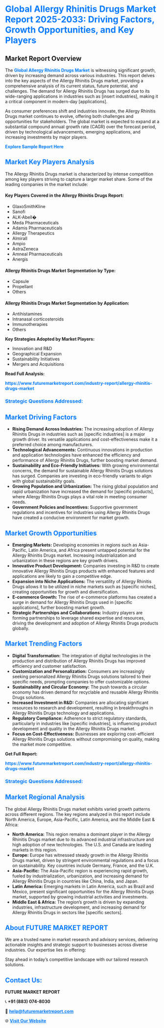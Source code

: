 <h1 style="color: #007BFF;">Global Allergy Rhinitis Drugs Market Report 2025-2033: Driving Factors, Growth Opportunities, and Key Players</h1>

<section id="overview">
<h2>Market Report Overview</h2>
<p>The <a href="https://www.futuremarketreport.com/industry-report/allergy-rhinitis-drugs-market" style="color: #007BFF; text-decoration: none;"><strong>Global Allergy Rhinitis Drugs Market</strong></a> is witnessing significant growth, driven by increasing demand across various industries. This report delves into the key aspects of the Allergy Rhinitis Drugs market, providing a comprehensive analysis of its current status, future potential, and challenges. The demand for Allergy Rhinitis Drugs has surged due to its wide-ranging applications in industries such as [insert industries], making it a critical component in modern-day [applications].</p>
<p>As consumer preferences shift and industries innovate, the Allergy Rhinitis Drugs market continues to evolve, offering both challenges and opportunities for stakeholders. The global market is expected to expand at a substantial compound annual growth rate (CAGR) over the forecast period, driven by technological advancements, emerging applications, and increasing investments by major players.</p>
</section>

<section id="overview">
<p><a href="https://www.futuremarketreport.com/request-sample/reportId=54129" style="color: #007BFF; text-decoration: none;"><strong>Explore Sample Report Here</strong></a></p>
</section>

<section id="key-players">
<h2 style="color: #007BFF;">Market Key Players Analysis</h2>
<p>The Allergy Rhinitis Drugs market is characterized by intense competition among key players striving to capture a larger market share. Some of the leading companies in the market include:</p>
<h4>Key Players Covered in the Allergy Rhinitis Drugs Report:</h4>
<ul><li>GlaxoSmithKline</li><li>Sanofi</li><li>ALK-Abell�</li><li>Meda Pharmaceuticals</li><li>Adamis Pharmaceuticals</li><li>Allergy Therapeutics</li><li>Almirall</li><li>Ampio</li><li>AstraZeneca</li><li>Amneal Pharmaceuticals</li><li>Anergis</li></ul>
<h4>Allergy Rhinitis Drugs Market Segmentation by Type:</h4>
<ul><li>Capsule</li><li>Propellant</li><li>Others</li></ul>

<h4>Allergy Rhinitis Drugs Market Segmentation by Application:</h4>
<ul><li>Antihistamines</li><li>Intranasal corticosteroids</li><li>Immunotherapies</li><li>Others</li></ul>
<p><strong>Key Strategies Adopted by Market Players:</strong></p>
<ul>
<li>Innovation and R&D</li>
<li>Geographical Expansion</li>
<li>Sustainability Initiatives</li>
<li>Mergers and Acquisitions</li>
</ul>
</section>

<section>
<p><strong>Read Full Analysis: </strong></p><a href="https://www.futuremarketreport.com/industry-report/allergy-rhinitis-drugs-market" style="color: #007BFF; text-decoration: none;"><strong>https://www.futuremarketreport.com/industry-report/allergy-rhinitis-drugs-market</strong></a>
<h3 style="color: #007BFF;">Strategic Questions Addressed:</h3>
</section>

<section id="driving-factors">
<h2 style="color: #007BFF;">Market Driving Factors</h2>
<ul>
<li><strong>Rising Demand Across Industries:</strong> The increasing adoption of Allergy Rhinitis Drugs in industries such as [specific industries] is a major growth driver. Its versatile applications and cost-effectiveness make it a preferred choice among manufacturers.</li>
<li><strong>Technological Advancements:</strong> Continuous innovations in production and application technologies have enhanced the efficiency and performance of Allergy Rhinitis Drugs, further boosting market demand.</li>
<li><strong>Sustainability and Eco-Friendly Initiatives:</strong> With growing environmental concerns, the demand for sustainable Allergy Rhinitis Drugs solutions has surged. Companies are investing in eco-friendly variants to align with global sustainability goals.</li>
<li><strong>Growing Population and Urbanization:</strong> The rising global population and rapid urbanization have increased the demand for [specific products], where Allergy Rhinitis Drugs plays a vital role in meeting consumer needs.</li>
<li><strong>Government Policies and Incentives:</strong> Supportive government regulations and incentives for industries using Allergy Rhinitis Drugs have created a conducive environment for market growth.</li>
</ul>
</section>

<section id="growth-opportunities">
<h2 style="color: #007BFF;">Market Growth Opportunities</h2>
<ul>
<li><strong>Emerging Markets:</strong> Developing economies in regions such as Asia-Pacific, Latin America, and Africa present untapped potential for the Allergy Rhinitis Drugs market. Increasing industrialization and urbanization in these regions are key growth drivers.</li>
<li><strong>Innovative Product Development:</strong> Companies investing in R&D to create innovative Allergy Rhinitis Drugs products with enhanced features and applications are likely to gain a competitive edge.</li>
<li><strong>Expansion into Niche Applications:</strong> The versatility of Allergy Rhinitis Drugs allows it to be utilized in niche markets such as [specific niches], creating opportunities for growth and diversification.</li>
<li><strong>E-commerce Growth:</strong> The rise of e-commerce platforms has created a surge in demand for Allergy Rhinitis Drugs used in [specific applications], further boosting market growth.</li>
<li><strong>Strategic Partnerships and Collaborations:</strong> Industry players are forming partnerships to leverage shared expertise and resources, driving the development and adoption of Allergy Rhinitis Drugs products globally.</li>
</ul>
</section>

<section id="trending-factors">
<h2 style="color: #007BFF;">Market Trending Factors</h2>
<ul>
<li><strong>Digital Transformation:</strong> The integration of digital technologies in the production and distribution of Allergy Rhinitis Drugs has improved efficiency and customer satisfaction.</li>
<li><strong>Customization and Personalization:</strong> Consumers are increasingly seeking personalized Allergy Rhinitis Drugs solutions tailored to their specific needs, prompting companies to offer customizable options.</li>
<li><strong>Sustainability and Circular Economy:</strong> The push towards a circular economy has driven demand for recyclable and reusable Allergy Rhinitis Drugs solutions.</li>
<li><strong>Increased Investment in R&D:</strong> Companies are allocating significant resources to research and development, resulting in breakthroughs in Allergy Rhinitis Drugs technology and applications.</li>
<li><strong>Regulatory Compliance:</strong> Adherence to strict regulatory standards, particularly in industries like [specific industries], is influencing product development and quality in the Allergy Rhinitis Drugs market.</li>
<li><strong>Focus on Cost-Effectiveness:</strong> Businesses are exploring cost-efficient Allergy Rhinitis Drugs solutions without compromising on quality, making the market more competitive.</li>
</ul>
</section>

<section>
<p><strong>Get Full Report: </strong></p><a href="https://www.futuremarketreport.com/industry-report/allergy-rhinitis-drugs-market" style="color: #007BFF; text-decoration: none;"><strong>https://www.futuremarketreport.com/industry-report/allergy-rhinitis-drugs-market</strong></a>
<h3 style="color: #007BFF;">Strategic Questions Addressed:</h3>
</section>


<section id="regional-analysis">
<h2 style="color: #007BFF;">Market Regional Analysis</h2>
<p>The global Allergy Rhinitis Drugs market exhibits varied growth patterns across different regions. The key regions analyzed in this report include North America, Europe, Asia-Pacific, Latin America, and the Middle East & Africa:</p>
<ul>
<li><strong>North America:</strong> This region remains a dominant player in the Allergy Rhinitis Drugs market due to its advanced industrial infrastructure and high adoption of new technologies. The U.S. and Canada are leading markets in this region.</li>
<li><strong>Europe:</strong> Europe has witnessed steady growth in the Allergy Rhinitis Drugs market, driven by stringent environmental regulations and a focus on sustainability. Key countries include Germany, France, and the U.K.</li>
<li><strong>Asia-Pacific:</strong> The Asia-Pacific region is experiencing rapid growth, fueled by industrialization, urbanization, and increasing demand for Allergy Rhinitis Drugs in countries like China, India, and Japan.</li>
<li><strong>Latin America:</strong> Emerging markets in Latin America, such as Brazil and Mexico, present significant opportunities for the Allergy Rhinitis Drugs market, supported by growing industrial activities and investments.</li>
<li><strong>Middle East & Africa:</strong> The region’s growth is driven by expanding industries, infrastructure development, and increasing demand for Allergy Rhinitis Drugs in sectors like [specific sectors].</li>
</ul>
</section>

<footer>
<h2 style="color: #007BFF;">About FUTURE MARKET REPORT</h2>
<p>We are a trusted name in market research and advisory services, delivering actionable insights and strategic support to businesses across diverse industries. Our expertise lies in offering:</p>

<p>Stay ahead in today’s competitive landscape with our tailored research solutions.</p>

<h2 style="color: #007BFF;">Contact Us:</h2>
<p><strong>FUTURE MARKET REPORT</strong></p>
<p>📞 <strong>+91 (883) 074-8030</strong></p>
<p>📧 <strong><a href="mailto:help@futuremarketreport.com" style="color: #007BFF;">help@futuremarketreport.com</a></strong></p>
<p>🌐 <strong><a href="https://www.futuremarketreport.com/" style="color: #007BFF;">Visit Our Website</a></strong></p>
</footer>